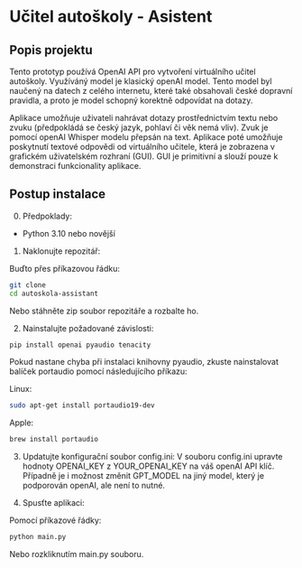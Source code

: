 # Učitel autoškoly - Asistent

## Popis projektu

Tento prototyp používá OpenAI API pro vytvoření virtuálního učitel autoškoly. Využíváný model je klasický openAI model. Tento model byl naučený na datech z celého internetu, které také obsahovali české dopravní pravidla, a proto je model schopný korektně odpovídat na dotazy.

Aplikace umožňuje uživateli nahrávat dotazy prostřednictvím textu nebo zvuku (předpokládá se český jazyk, pohlaví či věk nemá vliv). Zvuk je pomocí openAI Whisper modelu přepsán na text. Aplikace poté umožňuje poskytnutí textové odpovědi od virtuálního učitele, která je zobrazena v grafickém uživatelském rozhraní (GUI). GUI je primitivní a slouží pouze k demonstraci funkcionality aplikace. 

## Postup instalace

0. Předpoklady:
- Python 3.10 nebo novější

1. Naklonujte repozitář:

Buďto přes příkazovou řádku:
```bash
git clone
cd autoskola-assistant
```
Nebo stáhněte zip soubor repozitáře a rozbalte ho.

2. Nainstalujte požadované závislosti:

```bash
pip install openai pyaudio tenacity
```

Pokud nastane chyba při instalaci knihovny pyaudio, zkuste nainstalovat balíček portaudio pomocí následujícího příkazu:

Linux:
```bash
sudo apt-get install portaudio19-dev
```
Apple:
```bash
brew install portaudio
```

3. Updatujte konfigurační soubor config.ini:
V souboru config.ini upravte hodnoty OPENAI_KEY z YOUR_OPENAI_KEY na váš openAI API klíč. Případně je i možnost změnit GPT_MODEL na jiný model, který je podporován openAI, ale není to nutné.

4. Spusťte aplikaci:

Pomocí příkazové řádky:
```bash
python main.py
```
Nebo rozkliknutím main.py souboru.